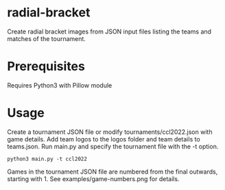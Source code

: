 # radial-bracket
Create radial bracket images from JSON input files listing the teams and matches of the tournament.  

# Prerequisites
Requires Python3 with Pillow module 

# Usage
Create a tournament JSON file or modify tournaments/ccl2022.json with game details.  Add team logos to the logos folder and team 
details to teams.json. Run main.py and specify the tournament file with the -t option.    
   
    python3 main.py -t ccl2022

Games in the tournament JSON file are numbered from the final outwards, starting with 1.  See examples/game-numbers.png for details.
